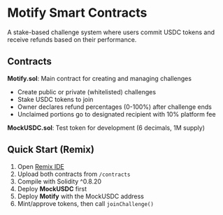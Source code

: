 # Motify Smart Contracts

A stake-based challenge system where users commit USDC tokens and receive refunds based on their performance.

## Contracts

**Motify.sol**: Main contract for creating and managing challenges
- Create public or private (whitelisted) challenges
- Stake USDC tokens to join
- Owner declares refund percentages (0-100%) after challenge ends
- Unclaimed portions go to designated recipient with 10% platform fee

**MockUSDC.sol**: Test token for development (6 decimals, 1M supply)

## Quick Start (Remix)

1. Open [Remix IDE](https://remix.ethereum.org)
2. Upload both contracts from `/contracts`
3. Compile with Solidity ^0.8.20
4. Deploy **MockUSDC** first
5. Deploy **Motify** with the MockUSDC address
6. Mint/approve tokens, then call `joinChallenge()`